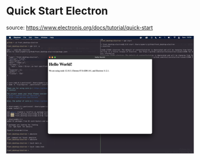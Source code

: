 # Quick Start Electron

source: https://www.electronjs.org/docs/tutorial/quick-start

![screenshot](./screenshot.png)